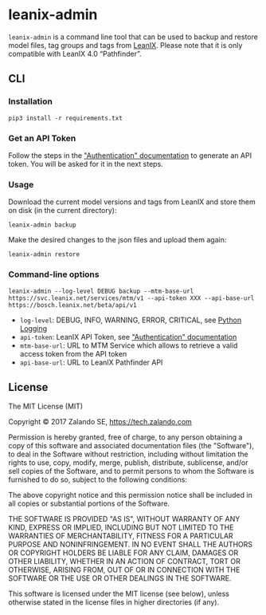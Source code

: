 # leanix-admin

`leanix-admin` is a command line tool that can be used to backup and restore
  model files, tag groups and tags from [LeanIX](https://www.leanix.net).
Please note that it is only compatible with LeanIX 4.0 “Pathfinder”.

## CLI

### Installation

    pip3 install -r requirements.txt

### Get an API Token

Follow the steps in the
["Authentication" documentation](https://dev.leanix.net/v4.0/docs/authentication#section-generate-api-tokens)
to generate an API token. You will be asked for it in the next steps.
    
### Usage

Download the current model versions and tags from LeanIX and store them on disk (in the current directory):  

    leanix-admin backup
    
Make the desired changes to the json files and upload them again:

    leanix-admin restore

### Command-line options

	leanix-admin --log-level DEBUG backup --mtm-base-url https://svc.leanix.net/services/mtm/v1 --api-token XXX --api-base-url https://bosch.leanix.net/beta/api/v1


* `log-level`: DEBUG, INFO, WARNING, ERROR, CRITICAL, see [Python Logging](https://docs.python.org/2/howto/logging.html)
* `api-token`: LeanIX API Token, see ["Authentication" documentation](https://dev.leanix.net/v4.0/docs/authentication#section-generate-api-tokens)
* `mtm-base-url`: URL to MTM Service which allows to retrieve a valid access token from the API token
* `api-base-url`: URL to LeanIX Pathfinder API


## License

The MIT License (MIT)

Copyright © 2017 Zalando SE, https://tech.zalando.com

Permission is hereby granted, free of charge, to any person obtaining a copy
of this software and associated documentation files (the "Software"), to deal
in the Software without restriction, including without limitation the rights
to use, copy, modify, merge, publish, distribute, sublicense, and/or sell
copies of the Software, and to permit persons to whom the Software is
furnished to do so, subject to the following conditions:

The above copyright notice and this permission notice shall be included in all
copies or substantial portions of the Software.

THE SOFTWARE IS PROVIDED "AS IS", WITHOUT WARRANTY OF ANY KIND, EXPRESS OR
IMPLIED, INCLUDING BUT NOT LIMITED TO THE WARRANTIES OF MERCHANTABILITY,
FITNESS FOR A PARTICULAR PURPOSE AND NONINFRINGEMENT. IN NO EVENT SHALL THE
AUTHORS OR COPYRIGHT HOLDERS BE LIABLE FOR ANY CLAIM, DAMAGES OR OTHER
LIABILITY, WHETHER IN AN ACTION OF CONTRACT, TORT OR OTHERWISE, ARISING FROM,
OUT OF OR IN CONNECTION WITH THE SOFTWARE OR THE USE OR OTHER DEALINGS IN THE
SOFTWARE.

This software is licensed under the MIT license (see below),
unless otherwise stated in the license files in higher directories (if any).
